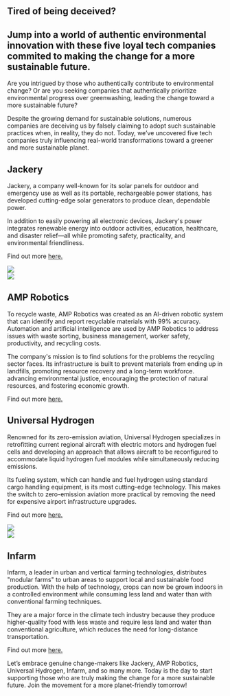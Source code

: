 ## Tired of being deceived?

## Jump into a world of authentic environmental innovation with these five loyal tech companies commited to making the change for a more sustainable future.



Are you intrigued by those who authentically contribute to environmental change? Or are you seeking companies that authentically prioritize environmental progress over greenwashing, leading the change toward a more sustainable future? 

Despite the growing demand for sustainable solutions, numerous companies are deceiving us by falsely claiming to adopt such sustainable practices when, in reality, they do not. Today, we’ve uncovered five tech companies truly influencing real-world transformations toward a greener and more sustainable planet. 


<div class="right-image-con">
<div>

## Jackery

Jackery, a company well-known for its solar panels for outdoor and emergency use as well as its portable, rechargeable power stations, has developed cutting-edge solar generators to produce clean, dependable power.

In addition to easily powering all electronic devices, Jackery's power integrates renewable energy into outdoor activities, education, healthcare, and disaster relief—all while promoting safety, practicality, and environmental friendliness. 


Find out more <a target="_"  href="https://au.jackery.com/">here.</a> 

</div>
<img src="/img/blogs/4_jackery.png" />
</div>


<div class="left-image-con">

<img src="/img/blogs/4_amp.png" />
<div>

## AMP Robotics

To recycle waste, AMP Robotics was created as an AI-driven robotic system that can identify and report recyclable materials with 99% accuracy. Automation and artificial intelligence are used by AMP Robotics to address issues with waste sorting, business management, worker safety, productivity, and recycling costs. 

The company's mission is to find solutions for the problems the recycling sector faces. Its infrastructure is built to prevent materials from ending up in landfills, promoting resource recovery and a long-term workforce. advancing environmental justice, encouraging the protection of natural resources, and fostering economic growth.

Find out more <a target="_" href="https://ampsortation.com/">here.</a>

</div>
</div>



<div class="right-image-con">
<div>

## Universal Hydrogen

Renowned for its zero-emission aviation, Universal Hydrogen specializes in retrofitting current regional aircraft with electric motors and hydrogen fuel cells and developing an approach that allows aircraft to be reconfigured to accommodate liquid hydrogen fuel modules while simultaneously reducing emissions. 

Its fueling system, which can handle and fuel hydrogen using standard cargo handling equipment, is its most cutting-edge technology. This makes the switch to zero-emission aviation more practical by removing the need for expensive airport infrastructure upgrades. 

Find out more <a target="_"  href="https://hydrogen.aero/">here.</a> 

</div>
<img src="/img/blogs/4_hydrogen.png" />
</div>


<div class="left-image-con">

<img src="/img/blogs/4_infarm.png" />
<div>

## Infarm

Infarm, a leader in urban and vertical farming technologies, distributes "modular farms" to urban areas to support local and sustainable food production. With the help of technology, crops can now be grown indoors in a controlled environment while consuming less land and water than with conventional farming techniques. 

They are a major force in the climate tech industry because they produce higher-quality food with less waste and require less land and water than conventional agriculture, which reduces the need for long-distance transportation. 


Find out more <a target="_" href="https://www.infarm.com/">here.</a>

</div>
</div>


Let’s embrace genuine change-makers like Jackery, AMP Robotics, Universal Hydrogen, Infarm, and so many more. Today is the day to start supporting those who are truly making the change for a more sustainable future. Join the movement for a more planet-friendly tomorrow!


